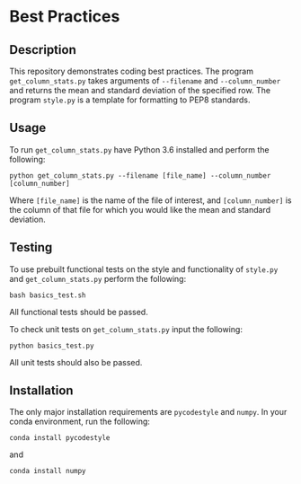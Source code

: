 # Best Practices
## Description

This repository demonstrates coding best practices. 
The program `get_column_stats.py` takes arguments of
`--filename` and `--column_number` and returns the mean 
and standard deviation of the specified row. The 
program `style.py` is a template for formatting to PEP8 
standards.

## Usage

To run `get_column_stats.py` have Python 3.6 installed 
and perform the following:
```
python get_column_stats.py --filename [file_name] --column_number [column_number]
```

Where `[file_name]` is the name of the file of interest, and `[column_number]`
is the column of that file for which you would like the mean and standard deviation. 

## Testing

To use prebuilt functional tests on the style and functionality of `style.py` and
`get_column_stats.py` perform the following:
``` 
bash basics_test.sh
```
All functional tests should be passed. 

To check unit tests on `get_column_stats.py` input the following:
```
python basics_test.py
```
All unit tests should also be passed.

## Installation

The only major installation requirements are `pycodestyle` and `numpy`. In your 
conda environment, run the following:
```
conda install pycodestyle
```
and
```
conda install numpy
```

